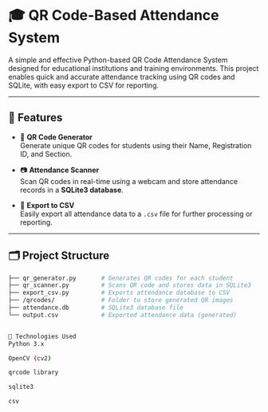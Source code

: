 # 🎓 QR Code-Based Attendance System

A simple and effective Python-based QR Code Attendance System designed for educational institutions and training environments. This project enables quick and accurate attendance tracking using QR codes and SQLite, with easy export to CSV for reporting.

---

## 🚀 Features

- 🔧 **QR Code Generator**  
  Generate unique QR codes for students using their Name, Registration ID, and Section.

- 📷 **Attendance Scanner**  
  Scan QR codes in real-time using a webcam and store attendance records in a **SQLite3 database**.

- 📄 **Export to CSV**  
  Easily export all attendance data to a `.csv` file for further processing or reporting.

---

## 🗂️ Project Structure

```bash
├── qr_generator.py       # Generates QR codes for each student
├── qr_scanner.py         # Scans QR code and stores data in SQLite3
├── export_csv.py         # Exports attendance database to CSV
├── /qrcodes/             # Folder to store generated QR images
├── attendance.db         # SQLite3 database file
└── output.csv            # Exported attendance data (generated)


🧰 Technologies Used
Python 3.x

OpenCV (cv2)

qrcode library

sqlite3

csv
